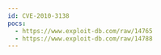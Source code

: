 ```yaml
---
id: CVE-2010-3138
pocs:
  - https://www.exploit-db.com/raw/14765
  - https://www.exploit-db.com/raw/14788
---
```

